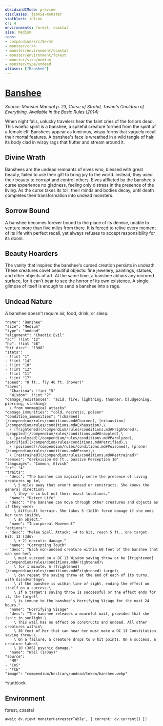 ```yaml
---
obsidianUIMode: preview
cssclasses: json5e-monster
statblock: inline
cr: 4
environments: forest, coastal
size: Medium
tags:
- compendium/src/5e/mm
- monster/cr/4
- monster/environment/coastal
- monster/environment/forest
- monster/size/medium
- monster/type/undead
aliases: ["Banshee"]
---
```

# [Banshee](compendium\bestiary\undead/banshee.md)
*Source: Monster Manual p. 23, Curse of Strahd, Tasha's Cauldron of Everything. Available in the Basic Rules (2014)*

When night falls, unlucky travelers hear the faint cries of the forlorn dead. This woeful spirit is a banshee, a spiteful creature formed from the spirit of a female elf. Banshees appear as luminous, wispy forms that vaguely recall their mortal features. A banshee's face is wreathed in a wild tangle of hair, its body clad in wispy rags that flutter and stream around it.

## Divine Wrath

Banshees are the undead remnants of elves who, blessed with great beauty, failed to use their gift to bring joy to the world. Instead, they used their beauty to corrupt and control others. Elves afflicted by the banshee's curse experience no gladness, feeling only distress in the presence of the living. As the curse takes its toll, their minds and bodies decay, until death completes their transformation into undead monsters.

## Sorrow Bound

A banshee becomes forever bound to the place of its demise, unable to venture more than five miles from there. It is forced to relive every moment of its life with perfect recall, yet always refuses to accept responsibility for its doom.

## Beauty Hoarders

The vanity that inspired the banshee's cursed creation persists in undeath. These creatures covet beautiful objects: fine jewelery, paintings, statues, and other objects of art. At the same time, a banshee abhors any mirrored surface, for it can't bear to see the horror of its own existence. A single glimpse of itself is enough to send a banshee into a rage.

## Undead Nature

A banshee doesn't require air, food, drink, or sleep.

```statblock
"name": "Banshee"
"size": "Medium"
"type": "undead"
"alignment": "Chaotic Evil"
"ac": !!int "12"
"hp": !!int "58"
"hit_dice": "13d8"
"stats":
- !!int "1"
- !!int "14"
- !!int "10"
- !!int "12"
- !!int "11"
- !!int "17"
"speed": "0 ft., fly 40 ft. (hover)"
"saves":
  "Charisma": !!int "5"
  "Wisdom": !!int "2"
"damage_resistances": "acid; fire; lightning; thunder; bludgeoning, piercing, slashing\
  \ from nonmagical attacks"
"damage_immunities": "cold, necrotic, poison"
"condition_immunities": "[charmed](/compendium/rules/conditions.md#Charmed), [exhaustion](/compendium/rules/conditions.md#Exhaustion),\
  \ [frightened](/compendium/rules/conditions.md#Frightened), [grappled](/compendium/rules/conditions.md#Grappled),\
  \ [paralyzed](/compendium/rules/conditions.md#Paralyzed), [petrified](/compendium/rules/conditions.md#Petrified),\
  \ [poisoned](/compendium/rules/conditions.md#Poisoned), [prone](/compendium/rules/conditions.md#Prone),\
  \ [restrained](/compendium/rules/conditions.md#Restrained)"
"senses": "darkvision 60 ft., passive Perception 10"
"languages": "Common, Elvish"
"cr": "4"
"traits":
- "desc": "The banshee can magically sense the presence of living creatures up to\
    \ 5 miles away that aren't undead or constructs. She knows the general direction\
    \ they're in but not their exact locations."
  "name": "Detect Life"
- "desc": "The banshee can move through other creatures and objects as if they were\
    \ difficult terrain. She takes 5 (1d10) force damage if she ends her turn inside\
    \ an object."
  "name": "Incorporeal Movement"
"actions":
- "desc": "Melee Spell Attack: +4 to hit, reach 5 ft., one target. Hit: 12 (3d6\
    \ + 2) necrotic damage."
  "name": "Corrupting Touch"
- "desc": "Each non-undead creature within 60 feet of the banshee that can see her\
    \ must succeed on a DC 13 Wisdom saving throw or be [frightened](/compendium/rules/conditions.md#Frightened)\
    \ for 1 minute. A [frightened](/compendium/rules/conditions.md#Frightened) target\
    \ can repeat the saving throw at the end of each of its turns, with disadvantage\
    \ if the banshee is within line of sight, ending the effect on itself on a success.\
    \ If a target's saving throw is successful or the effect ends for it, the target\
    \ is immune to the banshee's Horrifying Visage for the next 24 hours."
  "name": "Horrifying Visage"
- "desc": "The banshee releases a mournful wail, provided that she isn't in sunlight.\
    \ This wail has no effect on constructs and undead. All other creatures within\
    \ 30 feet of her that can hear her must make a DC 13 Constitution saving throw.\
    \ On a failure, a creature drops to 0 hit points. On a success, a creature takes\
    \ 10 (3d6) psychic damage."
  "name": "Wail (1/Day)"
"source":
- "MM"
- "CoS"
- "TCE"
"image": "compendium/bestiary/undead/token/banshee.webp"
```
^statblock

## Environment

forest, coastal

```dataviewjs
await dv.view('monsterHarvesterTable', { current: dv.current() })
```